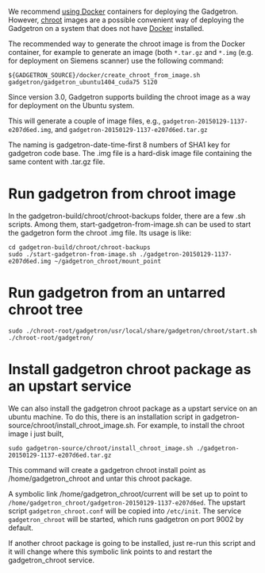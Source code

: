 We recommend [using Docker](https://github.com/gadgetron/gadgetron/wiki/Using-Docker) containers for deploying the Gadgetron. However, [chroot](https://en.wikipedia.org/wiki/Chroot) images are a possible convenient way of deploying the Gadgetron on a system that does not have [Docker](https://docker.com) installed. 

The recommended way to generate the chroot image is from the Docker container, for example to generate an image (both `*.tar.gz` and `*.img` (e.g. for deployment on Siemens scanner) use the following command:

    ${GADGETRON_SOURCE}/docker/create_chroot_from_image.sh gadgetron/gadgetron_ubuntu1404_cuda75 5120

Since version 3.0, Gadgetron supports building the chroot image as a way for deployment on the Ubuntu system.

This will generate a couple of image files, e.g., `gadgetron-20150129-1137-e207d6ed.img`, and `gadgetron-20150129-1137-e207d6ed.tar.gz`

The naming is gadgetron-date-time-first 8 numbers of SHA1 key for gadgetron code base.
The .img file is a hard-disk image file containing the same content with .tar.gz file.

# Run gadgetron from chroot image

In the gadgetron-build/chroot/chroot-backups folder, there are a few .sh scripts. Among them, start-gadgetron-from-image.sh can be used to start the gadgetron form the chroot .img file. Its usage is like:

    cd gadgetron-build/chroot/chroot-backups
    sudo ./start-gadgetron-from-image.sh ./gadgetron-20150129-1137-e207d6ed.img ~/gadgetron_chroot/mount_point


# Run gadgetron from an untarred chroot tree

    sudo ./chroot-root/gadgetron/usr/local/share/gadgetron/chroot/start.sh ./chroot-root/gadgetron/


# Install gadgetron chroot package as an upstart service

We can also install the gadgetron chroot package as a upstart service on an ubuntu machine. To do this, there is an installation script in gadgetron-source/chroot/install_chroot_image.sh. For example, to install the chroot image i just built,

    sudo gadgetron-source/chroot/install_chroot_image.sh ./gadgetron-20150129-1137-e207d6ed.tar.gz

This command will create a gadgetron chroot install point as /home/gadgetron_chroot and untar this chroot package. 

A symbolic link /home/gadgetron_chroot/current will be set up to point to `/home/gadgetron_chroot/gadgetron-20150129-1137-e207d6ed`. The upstart script `gadgetron_chroot.conf` will be copied into `/etc/init`. The service `gadgetron_chroot` will be started, which runs gadgetron on port 9002 by default. 

If another chroot package is going to be installed, just re-run this script and it will change where this symbolic link points to and restart the gadgetron_chroot service.
